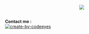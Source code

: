 

<p align="center">                                
<img src="https://readme-typing-svg.herokuapp.com/?font=Roboto&weight=900&size=40=true&vCenter=true&width=500&height=70&duration=4000&color=B3B3B3&lines=Hi+There!;+I'm+Code+Eyes;Welcome+to+my+github">
</p>







<br>
<b> Contact me :</b>
</br>



<a href="https://web.telegram.org/a/#7051857497">
<img border="0" alt="create-by-codeeyes" src="https://img.icons8.com/doodle/40/000000/telegram-app.png"/>
</a>
